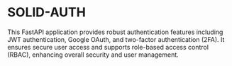 # SOLID-AUTH
This FastAPI application provides robust authentication features including JWT authentication, Google OAuth, and two-factor authentication (2FA). It ensures secure user access and supports role-based access control (RBAC), enhancing overall security and user management.
